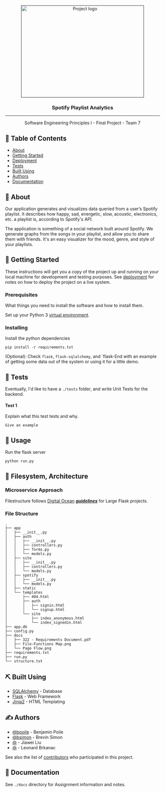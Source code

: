 <p align="center">
  <a href="" rel="noopener">
 <img width=400px height=300px src="https://i.imgur.com/oCHZjSw.png" alt="Project logo"></a>
</p>

<h3 align="center">Spotify Playlist Analytics</h3>


---

<p align="center"> Software Engineering Principles I - Final Project - Team 7
    <br> 
</p>

## 📝 Table of Contents
- [About](#about)
- [Getting Started](#getting_started)
- [Deployment](#deployment)
- [Tests](#tests)
- [Built Using](#built_using)
- [Authors](#authors)
- [Documentation](#documentation)

## 🧐 About <a name = "about"></a>
Our application generates and visualizes data queried from a user’s Spotify playlist. It describes how happy, sad, energetic, slow, acoustic, electronics, etc. a playlist is, according to Spotify's API.

The application is something of a social network built around Spotify. We generate graphs from the songs in your playlist, and allow you to share them with friends. It's an easy visualizer for the mood, genre, and style of your playlists. 

## 🏁 Getting Started <a name = "getting_started"></a>
These instructions will get you a copy of the project up and running on your local machine for development and testing purposes. See [deployment](#deployment) for notes on how to deploy the project on a live system.

### Prerequisites

What things you need to install the software and how to install them.

Set up your Python 3 [virtual environment](https://docs.python.org/3/tutorial/venv.html).

### Installing

Install the python dependencies

```
pip install -r requirements.txt
```

(Optional): Check `flask`, `flask-sqlalchemy`, and `flask-End with an example of getting some data out of the system or using it for a little demo.

## 🔧 Tests <a name = "tests"></a>
Eventually, I'd like to have a `./tests` folder, and write Unit Tests for the backend.

#### Test 1

Explain what this test tests and why.

```
Give an example
```

## 🎈 Usage <a name="usage"></a>
Run the flask server

```
python run.py
```

## 🚀 Filesystem, Architecture <a name = "deployment"></a>
### Microservice Approach
Filestructure follows [Digital Ocean](https://www.digitalocean.com) [___guidelines___](https://www.digitalocean.com/community/tutorials/how-to-structure-large-flask-applications#flask-the-minimalist-application-development-framework) for Large Flask projects.

### File Structure
```
.
├── app
│   ├── __init__.py
│   ├── auth
│   │   ├── __init__.py
│   │   ├── controllers.py
│   │   ├── forms.py
│   │   └── models.py
│   ├── site
│   │   ├── __init__.py
│   │   ├── controllers.py
│   │   └── models.py
│   ├── spotify
│   │   ├── __init__.py
│   │   └── models.py
│   ├── static
│   └── templates
│       ├── 404.html
│       ├── auth
│       │   ├── signin.html
│       │   └── signup.html
│       └── site
│           ├── index_anonymous.html
│           └── index_signedin.html
├── app.db
├── config.py
├── docs
│   ├── 322 - Requirements Document.pdf
│   ├── File-Functions Map.png
│   └── Page Flow.png
├── requirements.txt
├── run.py
└── structure.txt
```

## ⛏️ Built Using <a name = "built_using"></a>
- [SQLAlchemy](https://www.sqlalchemy.org) - Database
- [Flask](http://flask.palletsprojects.com/en/1.1.x/) - Web Framework
- [Jinja2](https://jinja.palletsprojects.com/en/2.10.x/) - HTML Templating

## ✍️ Authors <a name = "authors"></a>
- [@bpoile](https://gitlab.eecs.wsu.edu/bpoile) - Benjamin Poile
- [@bsimon](https://gitlab.eecs.wsu.edu/bsimon) - Brevin Simon
- [@](https://gitlab.eecs.wsu.edu/) - Jiawei Liu
- [@](https://gitlab.eecs.wsu.edu/) - Leonard Brkanac

See also the list of [contributors](https://gitlab.eecs.wsu.edu/322-fall2019-termproject/team7/-/graphs/master) who participated in this project.

## 🎉 Documentation <a name = "documentation"></a>

See `./docs` directory for Assignment information and notes.
